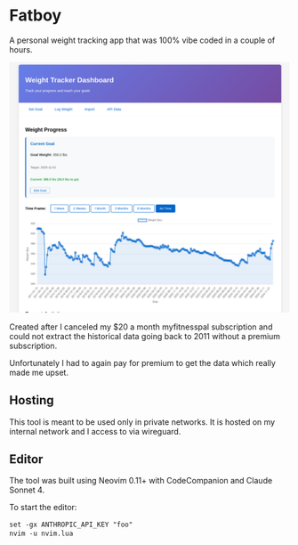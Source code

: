 # Fatboy

A personal weight tracking app that was 100% vibe coded in a couple of hours.

![](assets/screenshot.png)

Created after I canceled my $20 a month myfitnesspal subscription and could not extract the historical data going back to 2011 without a premium subscription.

Unfortunately I had to again pay for premium to get the data which really made me upset.

## Hosting

This tool is meant to be used only in private networks. It is hosted on my internal network and I access to via wireguard.

## Editor

The tool was built using Neovim 0.11+ with CodeCompanion and Claude Sonnet 4.

To start the editor:

```fish
set -gx ANTHROPIC_API_KEY "foo"
nvim -u nvim.lua
```

